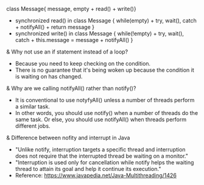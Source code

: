 class Message{ message, empty + read() + write()}
- synchronized read() in class Message { while(empty) + try, wait(), catch + notifyAll() + return message }
- synchronized write() in class Message { while(!empty) + try, wait(), catch + this.message = message + notifyAll() }

& Why not use an if statement instead of a loop?
- Because you need to keep checking on the condition. 
- There is no guarantee that it's being woken up because the condition it is waiting on has changed. 
  
& Why are we calling notifyAll() rather than notify()?
- It is conventional to use notyfyAll() unless a number of threads perform a similar task.
- In other words, you should use notify() when a number of threads do the same task. 
  Or else, you should use notifyAll() when threads perform different jobs. 
  
& Difference between nofity and interrupt in Java
- "Unlike notify, interruption targets a specific thread and interruption does not require that the interrupted thread be waiting on a monitor."
- "Interruption is used only for cancellation while notify helps the waiting thread to attain its goal and help it continue its execution."
- Reference: https://www.javapedia.net/Java-Multithreading/1426
